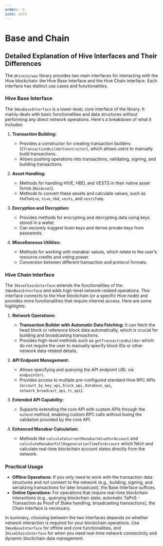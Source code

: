 ```yaml
---
order: -1
icon: info
---
```


# Base and Chain

## Detailed Explanation of Hive Interfaces and Their Differences

The `@hiveio/wax` library provides two main interfaces for interacting with the Hive blockchain: the Hive Base Interface and the Hive Chain Interface. Each interface has distinct use cases and functionalities.

### Hive Base Interface

The `IWaxBaseInterface` is a lower-level, core interface of the library. It mainly deals with basic functionalities and data structures without performing any direct network operations. Here's a breakdown of what it includes:

1. **Transaction Building:**
   - Provides a constructor for creating transaction builders (`ITransactionBuilderConstructor`), which allows users to manually build transactions.
   - Allows pushing operations into transactions, validating, signing, and building transactions.

2. **Asset Handling:**
   - Methods for handling HIVE, HBD, and VESTS in their native asset forms (`NaiAsset`).
   - Methods to convert these assets and calculate values, such as `hbdToHive`, `hive`, `hbd`, `vests`, and `vestsToHp`.

3. **Encryption and Decryption:**
   - Provides methods for encrypting and decrypting data using keys stored in a wallet.
   - Can securely suggest brain keys and derive private keys from passwords.

4. **Miscellaneous Utilities:**
   - Methods for working with manabar values, which relate to the user’s resource credits and voting power.
   - Conversion between different transaction and protocol formats.

### Hive Chain Interface

The `IHiveChainInterface` extends the functionalities of the `IWaxBaseInterface` and adds high-level network-related operations. This interface connects to the Hive blockchain (or a specific Hive node) and provides more functionalities that require internet access. Here are some highlights:

1. **Network Operations:**
   - **Transaction Builder with Automatic Data Fetching:** It can fetch the head block or reference block data automatically, which is crucial for building and broadcasting transactions.
   - Provides high-level methods such as `getTransactionBuilder` which do not require the user to manually specify block IDs or other network data-related details.

2. **API Endpoint Management:**
   - Allows specifying and querying the API endpoint URL via `endpointUrl`.
   - Provides access to multiple pre-configured standard Hive RPC APIs (`account_by_key_api`, `block_api`, `database_api`, `network_broadcast_api`, `rc_api`).

3. **Extended API Capability:**
   - Supports extending the core API with custom APIs through the `extend` method, enabling custom RPC calls without losing the validation provided by the core API.

4. **Enhanced Manabar Calculation:**
   - Methods like `calculateCurrentManabarValueForAccount` and `calculateManabarFullRegenerationTimeForAccount` which fetch and calculate real-time blockchain account states directly from the network.

### Practical Usage

- **Offline Operations:** If you only need to work with the transaction data structures and not connect to the network (e.g., building, signing, and serializing transactions for later broadcast), the Base Interface suffices.
- **Online Operations:** For operations that require real-time blockchain interactions (e.g., querying blockchain state, automatic TaPoS - Transaction as Proof of Stake handling, broadcasting transactions), the Chain Interface is necessary.

In summary, choosing between the two interfaces depends on whether network interaction is required for your blockchain operations. Use `IWaxBaseInterface` for offline and core functionalities, and `IHiveChainInterface` for when you need real-time network connectivity and dynamic blockchain data management.
